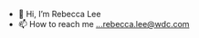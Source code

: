- 👋 Hi, I’m Rebecca Lee
- 📫 How to reach me ...rebecca.lee@wdc.com

<!---
r-lee-wd/r-lee-wd is a ✨ special ✨ repository because its `README.md` (this file) appears on your GitHub profile.
You can click the Preview link to take a look at your changes.
--->
